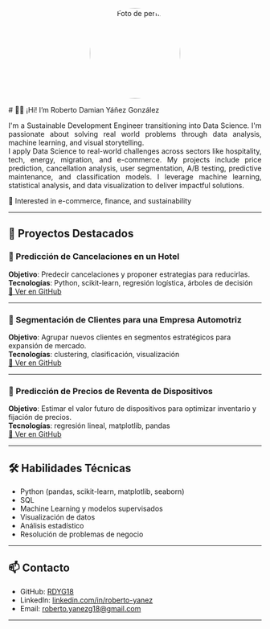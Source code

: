 <p align="center">
  <img src="/assets/img/headshot_circle.png" alt="Foto de perfil" width="180" style="border-radius: 50%;">
</p>

<div align="justify">
# 👋🏻 ¡Hi! I’m Roberto Damian Yáñez González  

I'm a Sustainable Development Engineer transitioning into Data Science. I'm passionate about solving real world problems through data analysis, machine learning, and visual storytelling.  
I apply Data Science to real-world challenges across sectors like hospitality, tech, energy, migration, and e-commerce. My projects include price prediction, cancellation analysis, user segmentation, A/B testing, predictive maintenance, and classification models. I leverage machine learning, statistical analysis, and data visualization to deliver impactful solutions.

📍 Interested in e-commerce, finance, and sustainability  
</div>



---

## 📂 Proyectos Destacados

### 🔹 Predicción de Cancelaciones en un Hotel  
**Objetivo**: Predecir cancelaciones y proponer estrategias para reducirlas.  
**Tecnologías**: Python, scikit-learn, regresión logística, árboles de decisión  
[🔗 Ver en GitHub](https://github.com/RDYG18)

---

### 🔹 Segmentación de Clientes para una Empresa Automotriz  
**Objetivo**: Agrupar nuevos clientes en segmentos estratégicos para expansión de mercado.  
**Tecnologías**: clustering, clasificación, visualización  
[🔗 Ver en GitHub](https://github.com/RDYG18)

---

### 🔹 Predicción de Precios de Reventa de Dispositivos  
**Objetivo**: Estimar el valor futuro de dispositivos para optimizar inventario y fijación de precios.  
**Tecnologías**: regresión lineal, matplotlib, pandas  
[🔗 Ver en GitHub](https://github.com/RDYG18)

---

## 🛠️ Habilidades Técnicas  

- Python (pandas, scikit-learn, matplotlib, seaborn)  
- SQL  
- Machine Learning y modelos supervisados  
- Visualización de datos  
- Análisis estadístico  
- Resolución de problemas de negocio

---

## 📫 Contacto  

- GitHub: [RDYG18](https://github.com/RDYG18)  
- LinkedIn: [linkedin.com/in/roberto-yanez](https://www.linkedin.com/in/roberto-yanez)  
- Email: roberto.yanezg18@gmail.com

---
